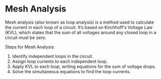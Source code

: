 # Mesh Analysis
Mesh analysis (also known as loop analysis) is a method used to calculate the current 
in each loop of a circuit. It’s based on Kirchhoff's Voltage Law (KVL), which states 
that the sum of all voltages around any closed loop in a circuit must be zero.

Steps for Mesh Analysis:
1. Identify independent loops in the circuit.
2. Assign loop currents to each independent loop.
3. Apply KVL to each loop, writing equations for the sum of voltage drops.
4. Solve the simultaneous equations to find the loop currents.
